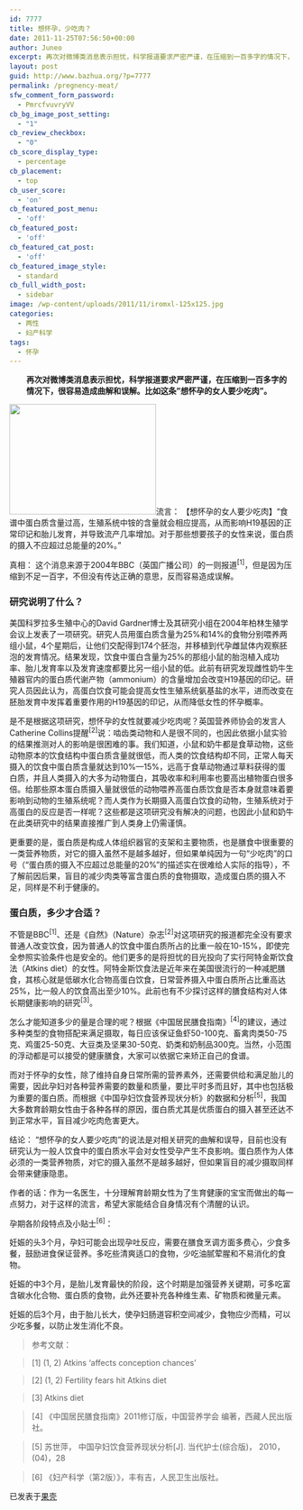 ```yaml
---
id: 7777
title: 想怀孕，少吃肉？
date: 2011-11-25T07:56:50+00:00
author: Juneo
excerpt: 再次对微博类消息表示担忧，科学报道要求严密严谨，在压缩到一百多字的情况下，很容易造成曲解和误解。比如这条"想怀孕的女人要少吃肉"。
layout: post
guid: http://www.bazhua.org/?p=7777
permalink: /pregnency-meat/
sfw_comment_form_password:
  - PmrcfvuvryVV
cb_bg_image_post_setting:
  - "1"
cb_review_checkbox:
  - "0"
cb_score_display_type:
  - percentage
cb_placement:
  - top
cb_user_score:
  - 'on'
cb_featured_post_menu:
  - 'off'
cb_featured_post:
  - 'off'
cb_featured_cat_post:
  - 'off'
cb_featured_image_style:
  - standard
cb_full_width_post:
  - sidebar
image: /wp-content/uploads/2011/11/iromxl-125x125.jpg
categories:
  - 两性
  - 妇产科学
tags:
  - 怀孕
---
```

<p style="padding-left: 30px;">
  <strong>再次对微博类消息表示担忧，科学报道要求严密严谨，在压缩到一百多字的情况下，很容易造成曲解和误解。比如这条&#8221;想怀孕的女人要少吃肉&#8221;。</strong>
</p>

[<img class="alignright size-full wp-image-7802" title="iromxl" src="/wp-content/uploads/2011/11/iromxl.jpg" alt="" width="260" height="196" srcset="/wp-content/uploads/2011/11/iromxl.jpg 260w, /wp-content/uploads/2011/11/iromxl-150x113.jpg 150w, /wp-content/uploads/2011/11/iromxl-80x60.jpg 80w" sizes="(max-width: 260px) 100vw, 260px" />](/wp-content/uploads/2011/11/iromxl.jpg)流言： 【想怀孕的女人要少吃肉】“食谱中蛋白质含量过高，生殖系统中铵的含量就会相应提高，从而影响H19基因的正常印记和胎儿发育，并导致流产几率增加。对于那些想要孩子的女性来说，蛋白质的摄入不应超过总能量的20%。”

真相： 这个消息来源于2004年BBC（英国广播公司）的一则报道<sup>[1]</sup>，但是因为压缩到不足一百字，不但没有传达正确的意思，反而容易造成误解。

### 研究说明了什么？

美国科罗拉多生殖中心的David Gardner博士及其研究小组在2004年柏林生殖学会议上发表了一项研究。研究人员用蛋白质含量为25%和14%的食物分别喂养两组小鼠，4个星期后，让他们交配得到174个胚泡，并移植到代孕雌鼠体内观察胚泡的发育情况。结果发现，饮食中蛋白含量为25%的那组小鼠的胎泡植入成功率、胎儿发育率以及发育速度都要比另一组小鼠的低。此前有研究发现雌性奶牛生殖器官内的蛋白质代谢产物（ammonium）的含量增加会改变H19基因的印记。研究人员因此认为，高蛋白饮食可能会提高女性生殖系统氨基盐的水平，进而改变在胚胎发育中发挥着重要作用的H19基因的印记，从而降低女性的怀孕概率。

是不是根据这项研究，想怀孕的女性就要减少吃肉呢？英国营养师协会的发言人Catherine Collins提醒<sup>[2]</sup>说：啮齿类动物和人是很不同的，也因此依据小鼠实验的结果推测对人的影响是很困难的事。我们知道，小鼠和奶牛都是食草动物，这些动物原本的饮食结构中蛋白质含量就很低，而人类的饮食结构却不同，正常人每天摄入的饮食中蛋白质含量就达到10%—15%，远高于食草动物通过草料获得的蛋白质，并且人类摄入的大多为动物蛋白，其吸收率和利用率也要高出植物蛋白很多倍。给那些原本蛋白质摄入量就很低的动物喂养高蛋白质饮食是否本身就意味着要影响到动物的生殖系统呢？而人类作为长期摄入高蛋白饮食的动物，生殖系统对于高蛋白的反应是否一样呢？这些都是这项研究没有解决的问题，也因此小鼠和奶牛在此类研究中的结果直接推广到人类身上仍需谨慎。

更重要的是，蛋白质是构成人体组织器官的支架和主要物质，也是膳食中很重要的一类营养物质，对它的摄入虽然不是越多越好，但如果单纯因为一句“少吃肉”的口号（“蛋白质的摄入不应超过总能量的20%”的描述实在很难给人实际的指导），不了解前因后果，盲目的减少肉类等富含蛋白质的食物摄取，造成蛋白质的摄入不足，同样是不利于健康的。

### 蛋白质，多少才合适？

不管是BBC<sup>[1]</sup>、还是《自然》（Nature）杂志<sup>[2]</sup>对这项研究的报道都完全没有要求普通人改变饮食，因为普通人的饮食中蛋白质所占的比重一般在10-15%，即使完全参照实验条件也是安全的。他们更多的是将担忧的目光投向了实行阿特金斯饮食法（Atkins diet）的女性。阿特金斯饮食法是近年来在美国很流行的一种减肥膳食，其核心就是低碳水化合物高蛋白饮食，日常营养摄入中蛋白质所占比重高达25%，比一般人的饮食高出至少10%。此前也有不少探讨这样的膳食结构对人体长期健康影响的研究<sup>[3]</sup>。

怎么才能知道多少的量是合理的呢？根据《中国居民膳食指南》<sup>[4]</sup>的建议，通过多种类型的食物搭配来满足摄取，每日应该保证鱼虾50-100克、畜禽肉类50-75克、鸡蛋25-50克、大豆类及坚果30-50克、奶类和奶制品300克。当然，小范围的浮动都是可以接受的健康膳食，大家可以依据它来矫正自己的食谱。

而对于怀孕的女性，除了维持自身日常所需的营养素外，还需要供给和满足胎儿的需要，因此孕妇对各种营养需要的数量和质量，要比平时多而且好，其中也包括极为重要的蛋白质。而根据《中国孕妇饮食营养现状分析》的数据和分析<sup>[5]</sup>，我国大多数育龄期女性由于各种各样的原因，蛋白质尤其是优质蛋白的摄入甚至还达不到正常水平，盲目减少吃肉危害更大。

结论： “想怀孕的女人要少吃肉”的说法是对相关研究的曲解和误导，目前也没有研究认为一般人饮食中的蛋白质水平会对女性受孕产生不良影响。蛋白质作为人体必须的一类营养物质，对它的摄入虽然不是越多越好，但如果盲目的减少摄取同样会带来健康隐患。

作者的话：作为一名医生，十分理解育龄期女性为了生育健康的宝宝而做出的每一点努力，对于这样的流言，希望大家能结合自身情况有个清醒的认识。

孕期各阶段特点及小贴士<sup>[6]</sup>：

妊娠的头3个月，孕妇可能会出现孕吐反应，需要在膳食烹调方面多费心，少食多餐，鼓励进食保证营养。多吃些清爽适口的食物，少吃油腻荤腥和不易消化的食物。

妊娠的中3个月，是胎儿发育最快的阶段，这个时期是加强营养关键期，可多吃富含碳水化合物、蛋白质的食物，此外还要补充各种维生素、矿物质和微量元素。

妊娠的后3个月，由于胎儿长大，使孕妇肠道容积空间减少，食物应少而精，可以少吃多餐，以防止发生消化不良。

> 参考文献：
  
> \[1\] (1, 2) Atkins &#8216;affects conception chances&#8217;
  
> \[2\] (1, 2) Fertility fears hit Atkins diet
  
> [3] Atkins diet
  
> [4] 《中国居民膳食指南》2011修订版，中国营养学会 编著，西藏人民出版社。
  
> [5] 苏世萍， 中国孕妇饮食营养现状分析[J]. 当代护士(综合版)， 2010，(04)，28
  
> [6] 《妇产科学（第2版）》，丰有吉，人民卫生出版社。

<pre>已发表于<a href="http://www.guokr.com/article/73744/" target="_blank">果壳</a></pre>
